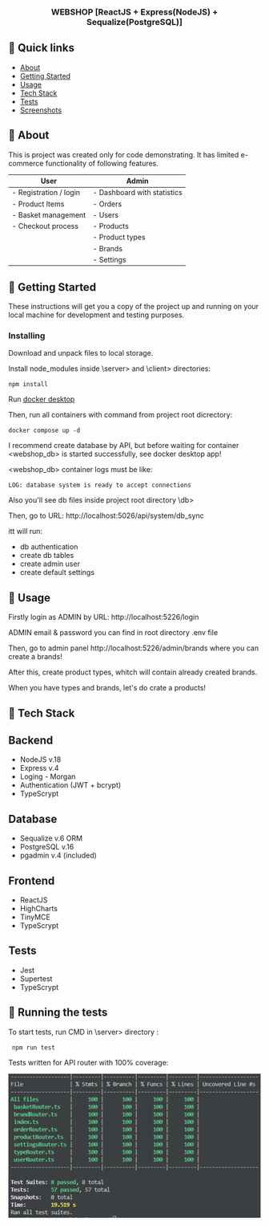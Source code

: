 <h3 align="center">WEBSHOP [ReactJS + Express(NodeJS) + Sequalize(PostgreSQL)]</h3>

## 📝 Quick links

- [About](#about)
- [Getting Started](#getting_started)
- [Usage](#usage)
- [Tech Stack](#techstack)
- [Tests](#tests)
- [Screenshots](https://github.com/alexromlex/NODE_REACT_webshop/tree/main/screenshots)

## 🧐 About <a name = "about"></a>

This is project was created only for code demonstrating. It has limited e-commerce functionality of following features.

| User                   | Admin                       |
| ---------------------- | --------------------------- |
| - Registration / login | - Dashboard with statistics |
| - Product Items        | - Orders                    |
| - Basket management    | - Users                     |
| - Checkout process     | - Products                  |
|                        | - Product types             |
|                        | - Brands                    |
|                        | - Settings                  |

## 🏁 Getting Started <a name = "getting_started"></a>

These instructions will get you a copy of the project up and running on your local machine for development and testing purposes.

### Installing

Download and unpack files to local storage.

Install node_modules inside \server> and \client> directories:

```
npm install
```

Run [docker desktop](https://www.docker.com/products/docker-desktop/)

Then, run all containers with command from project root dicrectory:

```
docker compose up -d
```

I recommend create database by API, but before waiting for container <webshop_db> is started successfully, see docker desktop app!

<webshop_db> container logs must be like:

```
LOG: database system is ready to accept connections
```

Also you'll see db files inside project root directory \db>

Then, go to URL: http://localhost:5026/api/system/db_sync

itt will run:

- db authentication
- create db tables
- create admin user
- create default settings

## 🎈 Usage <a name="usage"></a>

Firstly login as ADMIN by URL: http://localhost:5226/login

ADMIN email & password you can find in root directory .env file

Then, go to admin panel http://localhost:5226/admin/brands where you can create a brands!

After this, create product types, whitch will contain already created brands.

When you have types and brands, let's do crate a products!

## 🚀 Tech Stack <a name = "techstack"></a>

## Backend

- NodeJS v.18
- Express v.4
- Loging - Morgan
- Authentication (JWT + bcrypt)
- TypeScrypt

## Database

- Sequalize v.6 ORM
- PostgreSQL v.16
- pgadmin v.4 (included)

## Frontend

- ReactJS
- HighCharts
- TinyMCE
- TypeScrypt

## Tests

- Jest
- Supertest
- TypeScrypt

## 🔧 Running the tests <a name = "tests"></a>

To start tests, run CMD in \server> directory :

```
 npm run test
```

Tests written for API router with 100% coverage:

![Docker desktop](./screenshots/test_coverage.png)
